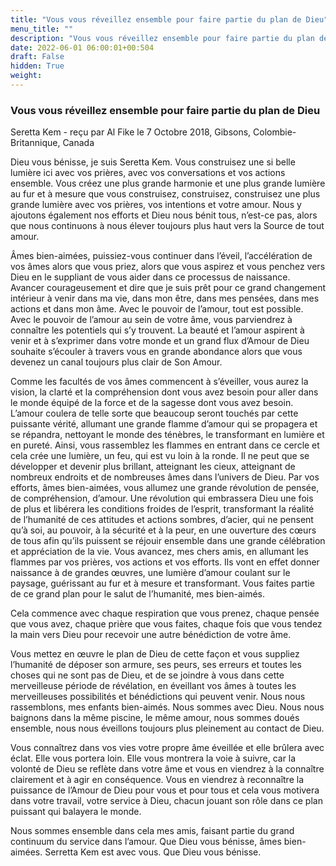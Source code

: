 ```yaml
---
title: "Vous vous réveillez ensemble pour faire partie du plan de Dieu"
menu_title: ""
description: "Vous vous réveillez ensemble pour faire partie du plan de Dieu"
date: 2022-06-01 06:00:01+00:504
draft: False
hidden: True
weight:
---
```

### Vous vous réveillez ensemble pour faire partie du plan de Dieu

Seretta Kem - reçu par Al Fike le 7 Octobre 2018, Gibsons, Colombie-Britannique, Canada

Dieu vous bénisse, je suis Seretta Kem. Vous construisez une si belle lumière ici avec vos prières, avec vos conversations et vos actions ensemble. Vous créez une plus grande harmonie et une plus grande lumière au fur et à mesure que vous construisez, construisez, construisez une plus grande lumière avec vos prières, vos intentions et votre amour. Nous y ajoutons également nos efforts et Dieu nous bénit tous, n’est-ce pas, alors que nous continuons à nous élever toujours plus haut vers la Source de tout amour.

Âmes bien-aimées, puissiez-vous continuer dans l’éveil, l’accélération de vos âmes alors que vous priez, alors que vous aspirez et vous penchez vers Dieu en le suppliant de vous aider dans ce processus de naissance. Avancer courageusement et dire que je suis prêt pour ce grand changement intérieur à venir dans ma vie, dans mon être, dans mes pensées, dans mes actions et dans mon âme. Avec le pouvoir de l’amour, tout est possible. Avec le pouvoir de l’amour au sein de votre âme, vous parviendrez à connaître les potentiels qui s’y trouvent. La beauté et l’amour aspirent à venir et à s’exprimer dans votre monde et un grand flux d’Amour de Dieu souhaite s’écouler à travers vous en grande abondance alors que vous devenez un canal toujours plus clair de Son Amour.

Comme les facultés de vos âmes commencent à s’éveiller, vous aurez la vision, la clarté et la compréhension dont vous avez besoin pour aller dans le monde équipé de la force et de la sagesse dont vous avez besoin. L’amour coulera de telle sorte que beaucoup seront touchés par cette puissante vérité, allumant une grande flamme d’amour qui se propagera et se répandra, nettoyant le monde des ténèbres, le transformant en lumière et en pureté. Ainsi, vous rassemblez les flammes en entrant dans ce cercle et cela crée une lumière, un feu, qui est vu loin à la ronde. Il ne peut que se développer et devenir plus brillant, atteignant les cieux, atteignant de nombreux endroits et de nombreuses âmes dans l’univers de Dieu. Par vos efforts, âmes bien-aimées, vous allumez une grande révolution de pensée, de compréhension, d’amour. Une révolution qui embrassera Dieu une fois de plus et libérera les conditions froides de l’esprit, transformant la réalité de l’humanité de ces attitudes et actions sombres, d’acier, qui ne pensent qu’à soi, au pouvoir, à la sécurité et à la peur, en une ouverture des cœurs de tous afin qu’ils puissent se réjouir ensemble dans une grande célébration et appréciation de la vie. Vous avancez, mes chers amis, en allumant les flammes par vos prières, vos actions et vos efforts. Ils vont en effet donner naissance à de grandes œuvres, une lumière d’amour coulant sur le paysage, guérissant au fur et à mesure et transformant. Vous faites partie de ce grand plan pour le salut de l’humanité, mes bien-aimés.

Cela commence avec chaque respiration que vous prenez, chaque pensée que vous avez, chaque prière que vous faites, chaque fois que vous tendez la main vers Dieu pour recevoir une autre bénédiction de votre âme.

Vous mettez en œuvre le plan de Dieu de cette façon et vous suppliez l’humanité de déposer son armure, ses peurs, ses erreurs et toutes les choses qui ne sont pas de Dieu, et de se joindre à vous dans cette merveilleuse période de révélation, en éveillant vos âmes à toutes les merveilleuses possibilités et bénédictions qui peuvent venir. Nous nous rassemblons, mes enfants bien-aimés. Nous sommes avec Dieu. Nous nous baignons dans la même piscine, le même amour, nous sommes doués ensemble, nous nous éveillons toujours plus pleinement au contact de Dieu.

Vous connaîtrez dans vos vies votre propre âme éveillée et elle brûlera avec éclat. Elle vous portera loin. Elle vous montrera la voie à suivre, car la volonté de Dieu se reflète dans votre âme et vous en viendrez à la connaître clairement et à agir en conséquence. Vous en viendrez à reconnaître la puissance de l’Amour de Dieu pour vous et pour tous et cela vous motivera dans votre travail, votre service à Dieu, chacun jouant son rôle dans ce plan puissant qui balayera le monde.

Nous sommes ensemble dans cela mes amis, faisant partie du grand continuum du service dans l’amour. Que Dieu vous bénisse, âmes bien-aimées. Serretta Kem est avec vous. Que Dieu vous bénisse.



